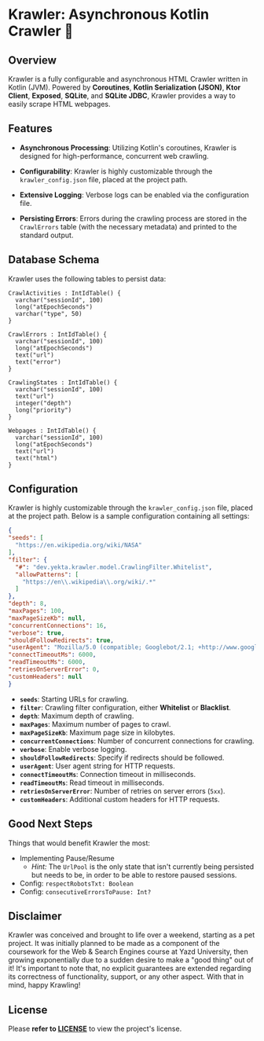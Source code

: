 # Krawler: Asynchronous Kotlin Crawler 🚀

## Overview

Krawler is a fully configurable and asynchronous HTML Crawler written in Kotlin (JVM). Powered by **Coroutines**,
**Kotlin Serialization (JSON)**, **Ktor Client**, **Exposed**, **SQLite**, and **SQLite JDBC**, Krawler provides a way
to easily scrape HTML webpages.

## Features

- **Asynchronous Processing**: Utilizing Kotlin's coroutines, Krawler is designed for high-performance, concurrent web
  crawling.

- **Configurability**: Krawler is highly customizable through the `krawler_config.json` file, placed at the project
  path.

- **Extensive Logging**: Verbose logs can be enabled via the configuration file.

- **Persisting Errors**: Errors during the crawling process are stored in the `CrawlErrors` table (with the necessary
  metadata) and printed to the standard output.

## Database Schema

Krawler uses the following tables to persist data:

```
CrawlActivities : IntIdTable() {
  varchar("sessionId", 100)
  long("atEpochSeconds")
  varchar("type", 50)
}

CrawlErrors : IntIdTable() {
  varchar("sessionId", 100)
  long("atEpochSeconds")
  text("url")
  text("error")
}

CrawlingStates : IntIdTable() {
  varchar("sessionId", 100)
  text("url")
  integer("depth")
  long("priority")
}

Webpages : IntIdTable() {
  varchar("sessionId", 100)
  long("atEpochSeconds")
  text("url")
  text("html")
}
```

## Configuration

Krawler is highly customizable through the `krawler_config.json` file, placed at the project path. Below is a sample
configuration containing all settings:

  ```json
  {
  "seeds": [
    "https://en.wikipedia.org/wiki/NASA"
  ],
  "filter": {
    "#": "dev.yekta.krawler.model.CrawlingFilter.Whitelist",
    "allowPatterns": [
      "https://en\\.wikipedia\\.org/wiki/.*"
    ]
  },
  "depth": 8,
  "maxPages": 100,
  "maxPageSizeKb": null,
  "concurrentConnections": 16,
  "verbose": true,
  "shouldFollowRedirects": true,
  "userAgent": "Mozilla/5.0 (compatible; Googlebot/2.1; +http://www.google.com/bot.html)",
  "connectTimeoutMs": 6000,
  "readTimeoutMs": 6000,
  "retriesOnServerError": 0,
  "customHeaders": null
}
  ```

+ **`seeds`**: Starting URLs for crawling.
+ **`filter`**: Crawling filter configuration, either **Whitelist** or **Blacklist**.
+ **`depth`**: Maximum depth of crawling.
+ **`maxPages`**: Maximum number of pages to crawl.
+ **`maxPageSizeKb`**: Maximum page size in kilobytes.
+ **`concurrentConnections`**: Number of concurrent connections for crawling.
+ **`verbose`**: Enable verbose logging.
+ **`shouldFollowRedirects`**: Specify if redirects should be followed.
+ **`userAgent`**: User agent string for HTTP requests.
+ **`connectTimeoutMs`**: Connection timeout in milliseconds.
+ **`readTimeoutMs`**: Read timeout in milliseconds.
+ **`retriesOnServerError`**: Number of retries on server errors (`5xx`).
+ **`customHeaders`**: Additional custom headers for HTTP requests.

## Good Next Steps

Things that would benefit Krawler the most:

+ Implementing Pause/Resume
    + _Hint:_ The `UrlPool` is the only state that isn't currently being persisted but needs to be, in order to be able
      to restore paused sessions.
+ Config: `respectRobotsTxt: Boolean`
+ Config: `consecutiveErrorsToPause: Int?`

## Disclaimer

Krawler was conceived and brought to life over a weekend, starting as a pet project. It was initially planned to be made
as a component of the coursework for the Web & Search Engines course at Yazd University, then growing exponentially due
to a sudden desire to make a "good thing" out of it! It's important to note that, no explicit guarantees are extended
regarding its correctness of functionality, support, or any other aspect. With that in mind, happy Krawling!

## License

Please **refer to [LICENSE](./LICENSE)** to view the project's license.
